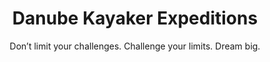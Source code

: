 ---
layout: projects
title: Danube Kayaker Expeditions
subtitle: Don’t limit your challenges. Challenge your limits. Dream big.
description: Danube Kayaker Expeditions Projects
featured_image: /images/bctentskayaks.jpg
---